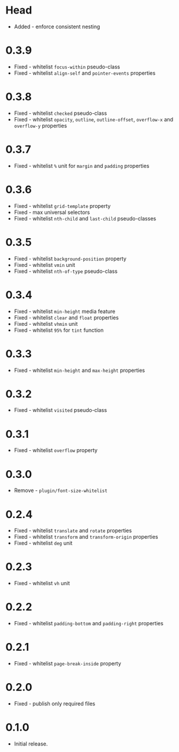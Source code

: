 # Head

- Added - enforce consistent nesting

# 0.3.9

- Fixed - whitelist `focus-within` pseudo-class
- Fixed - whitelist `align-self` and `pointer-events` properties

# 0.3.8

- Fixed - whitelist `checked` pseudo-class
- Fixed - whitelist `opacity`, `outline`, `outline-offset`, `overflow-x` and `overflow-y` properties

# 0.3.7

- Fixed - whitelist `%` unit for `margin` and `padding` properties

# 0.3.6

- Fixed - whitelist `grid-template` property
- Fixed - max universal selectors
- Fixed - whitelist `nth-child` and `last-child` pseudo-classes

# 0.3.5

- Fixed - whitelist `background-position` property
- Fixed - whitelist `vmin` unit
- Fixed - whitelist `nth-of-type` pseudo-class

# 0.3.4

- Fixed - whitelist `min-height` media feature
- Fixed - whitelist `clear` and `float` properties
- Fixed - whitelist `vhmin` unit
- Fixed - whitelist `95%` for `tint` function

# 0.3.3

- Fixed - whitelist `min-height` and `max-height` properties

# 0.3.2

- Fixed - whitelist `visited` pseudo-class

# 0.3.1

- Fixed - whitelist `overflow` property

# 0.3.0

- Remove - `plugin/font-size-whitelist`

# 0.2.4

- Fixed - whitelist `translate` and `rotate` properties
- Fixed - whitelist `transform` and `transform-origin` properties
- Fixed - whitelist `deg` unit

# 0.2.3

- Fixed - whitelist `vh` unit

# 0.2.2

- Fixed - whitelist `padding-bottom` and `padding-right` properties

# 0.2.1

- Fixed - whitelist `page-break-inside` property

# 0.2.0

- Fixed - publish only required files

# 0.1.0

- Initial release.
